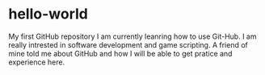 # hello-world
My first GitHub repository
I am currently leanring how to use Git-Hub. I am really intrested in software development and game scripting. A friend of mine told me about GitHub and how I will be able to get pratice and experience here. 
